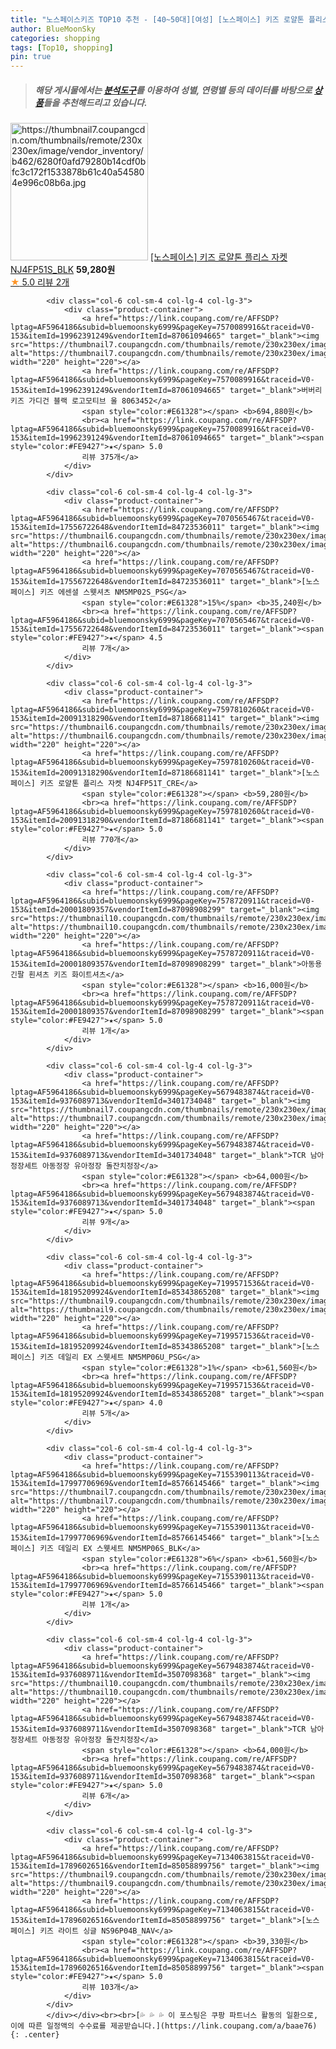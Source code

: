 ```yaml
---
title: "노스페이스키즈 TOP10 추천 - [40~50대][여성] [노스페이스] 키즈 로얄톤 플리스 자켓 NJ4FP51S_BLK"
author: BlueMoonSky
categories: shopping
tags: [Top10, shopping]
pin: true
---
```


> ##### 해당 게시물에서는 [**분석도구**](https://itemscout.io/)를 이용하여 **성별**, **연령별** 등의 데이터를 바탕으로 [**상품**](https://link.coupang.com/a/baae76)들을 추천해드리고 있습니다.
<div class="container"><div class="row">
            <div class="col-6 col-sm-4 col-lg-4 col-lg-3">
                <div class="product-container">
                    <a href="https://link.coupang.com/re/AFFSDP?lptag=AF5964186&subid=bluemoonsky6999&pageKey=7597815918&traceid=V0-153&itemId=20091342208&vendorItemId=87187126042" target="_blank"><img src="https://thumbnail7.coupangcdn.com/thumbnails/remote/230x230ex/image/vendor_inventory/b462/6280f0afd79280b14cdf0bfc3c172f1533878b61c40a545804e996c08b6a.jpg" alt="https://thumbnail7.coupangcdn.com/thumbnails/remote/230x230ex/image/vendor_inventory/b462/6280f0afd79280b14cdf0bfc3c172f1533878b61c40a545804e996c08b6a.jpg" width="220" height="220"></a>
                    <a href="https://link.coupang.com/re/AFFSDP?lptag=AF5964186&subid=bluemoonsky6999&pageKey=7597815918&traceid=V0-153&itemId=20091342208&vendorItemId=87187126042" target="_blank">[노스페이스] 키즈 로얄톤 플리스 자켓 NJ4FP51S_BLK</a>
                    <span style="color:#E61328"></span> <b>59,280원</b>
                    <br><a href="https://link.coupang.com/re/AFFSDP?lptag=AF5964186&subid=bluemoonsky6999&pageKey=7597815918&traceid=V0-153&itemId=20091342208&vendorItemId=87187126042" target="_blank"><span style="color:#FE9427">★</span> 5.0
                    리뷰 2개</a>
                </div>
            </div>
            
            <div class="col-6 col-sm-4 col-lg-4 col-lg-3">
                <div class="product-container">
                    <a href="https://link.coupang.com/re/AFFSDP?lptag=AF5964186&subid=bluemoonsky6999&pageKey=7570089916&traceid=V0-153&itemId=19962391249&vendorItemId=87061094665" target="_blank"><img src="https://thumbnail7.coupangcdn.com/thumbnails/remote/230x230ex/image/vendor_inventory/dc76/03f53246cf195bff2452223c2371f9ed3b305a169f5ebc7db8c719fde09b.jpeg" alt="https://thumbnail7.coupangcdn.com/thumbnails/remote/230x230ex/image/vendor_inventory/dc76/03f53246cf195bff2452223c2371f9ed3b305a169f5ebc7db8c719fde09b.jpeg" width="220" height="220"></a>
                    <a href="https://link.coupang.com/re/AFFSDP?lptag=AF5964186&subid=bluemoonsky6999&pageKey=7570089916&traceid=V0-153&itemId=19962391249&vendorItemId=87061094665" target="_blank">버버리키즈 가디건 블랙 로고모티브 울 8063452</a>
                    <span style="color:#E61328"></span> <b>694,880원</b>
                    <br><a href="https://link.coupang.com/re/AFFSDP?lptag=AF5964186&subid=bluemoonsky6999&pageKey=7570089916&traceid=V0-153&itemId=19962391249&vendorItemId=87061094665" target="_blank"><span style="color:#FE9427">★</span> 5.0
                    리뷰 375개</a>
                </div>
            </div>
            
            <div class="col-6 col-sm-4 col-lg-4 col-lg-3">
                <div class="product-container">
                    <a href="https://link.coupang.com/re/AFFSDP?lptag=AF5964186&subid=bluemoonsky6999&pageKey=7070565467&traceid=V0-153&itemId=17556722648&vendorItemId=84723536011" target="_blank"><img src="https://thumbnail6.coupangcdn.com/thumbnails/remote/230x230ex/image/vendor_inventory/0f85/e6b4fc15cc46d20e92a9932f8d091dad79422b51b716fda8f56230223877.jpg" alt="https://thumbnail6.coupangcdn.com/thumbnails/remote/230x230ex/image/vendor_inventory/0f85/e6b4fc15cc46d20e92a9932f8d091dad79422b51b716fda8f56230223877.jpg" width="220" height="220"></a>
                    <a href="https://link.coupang.com/re/AFFSDP?lptag=AF5964186&subid=bluemoonsky6999&pageKey=7070565467&traceid=V0-153&itemId=17556722648&vendorItemId=84723536011" target="_blank">[노스페이스] 키즈 에센셜 스웻셔츠 NM5MP02S_PSG</a>
                    <span style="color:#E61328">15%</span> <b>35,240원</b>
                    <br><a href="https://link.coupang.com/re/AFFSDP?lptag=AF5964186&subid=bluemoonsky6999&pageKey=7070565467&traceid=V0-153&itemId=17556722648&vendorItemId=84723536011" target="_blank"><span style="color:#FE9427">★</span> 4.5
                    리뷰 7개</a>
                </div>
            </div>
            
            <div class="col-6 col-sm-4 col-lg-4 col-lg-3">
                <div class="product-container">
                    <a href="https://link.coupang.com/re/AFFSDP?lptag=AF5964186&subid=bluemoonsky6999&pageKey=7597810260&traceid=V0-153&itemId=20091318290&vendorItemId=87186681141" target="_blank"><img src="https://thumbnail6.coupangcdn.com/thumbnails/remote/230x230ex/image/vendor_inventory/669a/f081dafc9398f3f0ee22b3ac4d1c1f5541b1e533a0079dc6c194235ebf78.jpg" alt="https://thumbnail6.coupangcdn.com/thumbnails/remote/230x230ex/image/vendor_inventory/669a/f081dafc9398f3f0ee22b3ac4d1c1f5541b1e533a0079dc6c194235ebf78.jpg" width="220" height="220"></a>
                    <a href="https://link.coupang.com/re/AFFSDP?lptag=AF5964186&subid=bluemoonsky6999&pageKey=7597810260&traceid=V0-153&itemId=20091318290&vendorItemId=87186681141" target="_blank">[노스페이스] 키즈 로얄톤 플리스 자켓 NJ4FP51T_CRE</a>
                    <span style="color:#E61328"></span> <b>59,280원</b>
                    <br><a href="https://link.coupang.com/re/AFFSDP?lptag=AF5964186&subid=bluemoonsky6999&pageKey=7597810260&traceid=V0-153&itemId=20091318290&vendorItemId=87186681141" target="_blank"><span style="color:#FE9427">★</span> 5.0
                    리뷰 770개</a>
                </div>
            </div>
            
            <div class="col-6 col-sm-4 col-lg-4 col-lg-3">
                <div class="product-container">
                    <a href="https://link.coupang.com/re/AFFSDP?lptag=AF5964186&subid=bluemoonsky6999&pageKey=7578720911&traceid=V0-153&itemId=20001809357&vendorItemId=87098908299" target="_blank"><img src="https://thumbnail10.coupangcdn.com/thumbnails/remote/230x230ex/image/vendor_inventory/5760/b08eb159a522935f2f3fafccb36d78276d7f9e65b52a6a280fc5ddc1d120.jpeg" alt="https://thumbnail10.coupangcdn.com/thumbnails/remote/230x230ex/image/vendor_inventory/5760/b08eb159a522935f2f3fafccb36d78276d7f9e65b52a6a280fc5ddc1d120.jpeg" width="220" height="220"></a>
                    <a href="https://link.coupang.com/re/AFFSDP?lptag=AF5964186&subid=bluemoonsky6999&pageKey=7578720911&traceid=V0-153&itemId=20001809357&vendorItemId=87098908299" target="_blank">아동용 긴팔 흰셔츠 키즈 화이트셔츠</a>
                    <span style="color:#E61328"></span> <b>16,000원</b>
                    <br><a href="https://link.coupang.com/re/AFFSDP?lptag=AF5964186&subid=bluemoonsky6999&pageKey=7578720911&traceid=V0-153&itemId=20001809357&vendorItemId=87098908299" target="_blank"><span style="color:#FE9427">★</span> 5.0
                    리뷰 1개</a>
                </div>
            </div>
            
            <div class="col-6 col-sm-4 col-lg-4 col-lg-3">
                <div class="product-container">
                    <a href="https://link.coupang.com/re/AFFSDP?lptag=AF5964186&subid=bluemoonsky6999&pageKey=5679483874&traceid=V0-153&itemId=9376089713&vendorItemId=3401734048" target="_blank"><img src="https://thumbnail7.coupangcdn.com/thumbnails/remote/230x230ex/image/vendor_inventory/aae9/d3107b144a94ac8cd9cb0839054f5e512a0766d7f245e9892f453eccf49d.jpg" alt="https://thumbnail7.coupangcdn.com/thumbnails/remote/230x230ex/image/vendor_inventory/aae9/d3107b144a94ac8cd9cb0839054f5e512a0766d7f245e9892f453eccf49d.jpg" width="220" height="220"></a>
                    <a href="https://link.coupang.com/re/AFFSDP?lptag=AF5964186&subid=bluemoonsky6999&pageKey=5679483874&traceid=V0-153&itemId=9376089713&vendorItemId=3401734048" target="_blank">TCR 남아정장세트 아동정장 유아정장 돌잔치정장</a>
                    <span style="color:#E61328"></span> <b>64,000원</b>
                    <br><a href="https://link.coupang.com/re/AFFSDP?lptag=AF5964186&subid=bluemoonsky6999&pageKey=5679483874&traceid=V0-153&itemId=9376089713&vendorItemId=3401734048" target="_blank"><span style="color:#FE9427">★</span> 5.0
                    리뷰 9개</a>
                </div>
            </div>
            
            <div class="col-6 col-sm-4 col-lg-4 col-lg-3">
                <div class="product-container">
                    <a href="https://link.coupang.com/re/AFFSDP?lptag=AF5964186&subid=bluemoonsky6999&pageKey=7199571536&traceid=V0-153&itemId=18195209924&vendorItemId=85343865208" target="_blank"><img src="https://thumbnail9.coupangcdn.com/thumbnails/remote/230x230ex/image/vendor_inventory/dd00/10c6f75567ca5f9d879ebb4637b78abd098badeb48a93a228ebd13f9d7e7.jpg" alt="https://thumbnail9.coupangcdn.com/thumbnails/remote/230x230ex/image/vendor_inventory/dd00/10c6f75567ca5f9d879ebb4637b78abd098badeb48a93a228ebd13f9d7e7.jpg" width="220" height="220"></a>
                    <a href="https://link.coupang.com/re/AFFSDP?lptag=AF5964186&subid=bluemoonsky6999&pageKey=7199571536&traceid=V0-153&itemId=18195209924&vendorItemId=85343865208" target="_blank">[노스페이스] 키즈 데일리 EX 스웻세트 NM5MP06U_PSG</a>
                    <span style="color:#E61328">1%</span> <b>61,560원</b>
                    <br><a href="https://link.coupang.com/re/AFFSDP?lptag=AF5964186&subid=bluemoonsky6999&pageKey=7199571536&traceid=V0-153&itemId=18195209924&vendorItemId=85343865208" target="_blank"><span style="color:#FE9427">★</span> 4.0
                    리뷰 5개</a>
                </div>
            </div>
            
            <div class="col-6 col-sm-4 col-lg-4 col-lg-3">
                <div class="product-container">
                    <a href="https://link.coupang.com/re/AFFSDP?lptag=AF5964186&subid=bluemoonsky6999&pageKey=7155390113&traceid=V0-153&itemId=17997706969&vendorItemId=85766145466" target="_blank"><img src="https://thumbnail7.coupangcdn.com/thumbnails/remote/230x230ex/image/vendor_inventory/43fc/1a55cc2aac67e707f11946d92658a04dc496cc9b53a82b70828498313306.jpg" alt="https://thumbnail7.coupangcdn.com/thumbnails/remote/230x230ex/image/vendor_inventory/43fc/1a55cc2aac67e707f11946d92658a04dc496cc9b53a82b70828498313306.jpg" width="220" height="220"></a>
                    <a href="https://link.coupang.com/re/AFFSDP?lptag=AF5964186&subid=bluemoonsky6999&pageKey=7155390113&traceid=V0-153&itemId=17997706969&vendorItemId=85766145466" target="_blank">[노스페이스] 키즈 데일리 EX 스웻세트 NM5MP06S_BLK</a>
                    <span style="color:#E61328">6%</span> <b>61,560원</b>
                    <br><a href="https://link.coupang.com/re/AFFSDP?lptag=AF5964186&subid=bluemoonsky6999&pageKey=7155390113&traceid=V0-153&itemId=17997706969&vendorItemId=85766145466" target="_blank"><span style="color:#FE9427">★</span> 5.0
                    리뷰 1개</a>
                </div>
            </div>
            
            <div class="col-6 col-sm-4 col-lg-4 col-lg-3">
                <div class="product-container">
                    <a href="https://link.coupang.com/re/AFFSDP?lptag=AF5964186&subid=bluemoonsky6999&pageKey=5679483874&traceid=V0-153&itemId=9376089711&vendorItemId=3507098368" target="_blank"><img src="https://thumbnail10.coupangcdn.com/thumbnails/remote/230x230ex/image/vendor_inventory/482e/bd8923d2bb4225c51893d44742e5882b91870870fb431dcbb0e4a3a1dfb9.jpg" alt="https://thumbnail10.coupangcdn.com/thumbnails/remote/230x230ex/image/vendor_inventory/482e/bd8923d2bb4225c51893d44742e5882b91870870fb431dcbb0e4a3a1dfb9.jpg" width="220" height="220"></a>
                    <a href="https://link.coupang.com/re/AFFSDP?lptag=AF5964186&subid=bluemoonsky6999&pageKey=5679483874&traceid=V0-153&itemId=9376089711&vendorItemId=3507098368" target="_blank">TCR 남아정장세트 아동정장 유아정장 돌잔치정장</a>
                    <span style="color:#E61328"></span> <b>64,000원</b>
                    <br><a href="https://link.coupang.com/re/AFFSDP?lptag=AF5964186&subid=bluemoonsky6999&pageKey=5679483874&traceid=V0-153&itemId=9376089711&vendorItemId=3507098368" target="_blank"><span style="color:#FE9427">★</span> 5.0
                    리뷰 6개</a>
                </div>
            </div>
            
            <div class="col-6 col-sm-4 col-lg-4 col-lg-3">
                <div class="product-container">
                    <a href="https://link.coupang.com/re/AFFSDP?lptag=AF5964186&subid=bluemoonsky6999&pageKey=7134063815&traceid=V0-153&itemId=17896026516&vendorItemId=85058899756" target="_blank"><img src="https://thumbnail9.coupangcdn.com/thumbnails/remote/230x230ex/image/vendor_inventory/67c0/31ad19092510b5283fabe3e545c67a5ae64d5a03085e5a7a89d0d7b312c4.jpg" alt="https://thumbnail9.coupangcdn.com/thumbnails/remote/230x230ex/image/vendor_inventory/67c0/31ad19092510b5283fabe3e545c67a5ae64d5a03085e5a7a89d0d7b312c4.jpg" width="220" height="220"></a>
                    <a href="https://link.coupang.com/re/AFFSDP?lptag=AF5964186&subid=bluemoonsky6999&pageKey=7134063815&traceid=V0-153&itemId=17896026516&vendorItemId=85058899756" target="_blank">[노스페이스] 키즈 라이트 싱글 NS96P04B_NAV</a>
                    <span style="color:#E61328"></span> <b>39,330원</b>
                    <br><a href="https://link.coupang.com/re/AFFSDP?lptag=AF5964186&subid=bluemoonsky6999&pageKey=7134063815&traceid=V0-153&itemId=17896026516&vendorItemId=85058899756" target="_blank"><span style="color:#FE9427">★</span> 5.0
                    리뷰 103개</a>
                </div>
            </div>
            </div></div><br><br>[💦 💦 💦 이 포스팅은 쿠팡 파트너스 활동의 일환으로, 이에 따른 일정액의 수수료를 제공받습니다.](https://link.coupang.com/a/baae76){: .center}